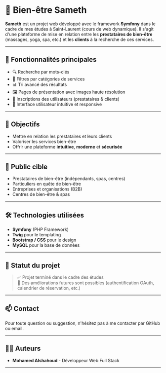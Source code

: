 # 🌿 Bien-être Sameth

**Sameth** est un projet web développé avec le framework **Symfony** dans le cadre de mes études à Saint-Laurent (cours de web dynamique). Il s'agit d'une plateforme de mise en relation entre les **prestataires de bien-être** (massages, yoga, spa, etc.) et les **clients** à la recherche de ces services.

---
## 🚀 Fonctionnalités principales

- 🔍 Recherche par mots-clés
- 🧘 Filtres par catégories de services
- 📊 Tri avancé des résultats
- 🖼️ Pages de présentation avec images haute résolution
- 📝 Inscriptions des utilisateurs (prestataires & clients)
- 📱 Interface utilisateur intuitive et responsive

---
## 🎯 Objectifs

- Mettre en relation les prestataires et leurs clients
- Valoriser les services bien-être
- Offrir une plateforme **intuitive**, **moderne** et **sécurisée**

---
## 👥 Public cible

- Prestataires de bien-être (indépendants, spas, centres)
- Particuliers en quête de bien-être
- Entreprises et organisations (B2B)
- Centres de bien-être & spas

---
## 🛠️ Technologies utilisées

- **Symfony** (PHP Framework)
- **Twig** pour le templating
- **Bootstrap / CSS** pour le design
- **MySQL** pour la base de données

---
## 📌 Statut du projet

> ✅ Projet terminé dans le cadre des études  
> 🚧 Des améliorations futures sont possibles (authentification OAuth, calendrier de réservation, etc.)

---

## 📫 Contact

Pour toute question ou suggestion, n'hésitez pas à me contacter par GitHub ou email.

---

## 🧑‍💻 Auteurs

- **Mohamed Alshahoud** - Développeur Web Full Stack

---
